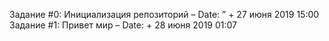 Задание #0: Инициализация репозиторий – Date: ” + 27 июня 2019 15:00
Задание #1: Привет мир – Date: + 28 июня 2019 01:07
